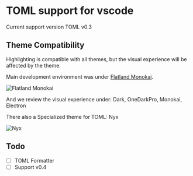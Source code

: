 TOML support for vscode
=======================

Current support version TOML v0.3

## Theme Compatibility

Highlighting is compatible with all themes, but the visual experience will be affected by the theme.

Main development environment was under [Flatland Monokai](https://marketplace.visualstudio.com/items?itemName=gerane.Theme-FlatlandMonokai).


![Flatland Monokai](https://user-images.githubusercontent.com/17541209/56551634-76ec5400-65bb-11e9-84d0-5771027b1513.png)


And we review the visual experience under: Dark, OneDarkPro, Monokai, Electron

There also a Specialized theme for TOML: Nyx

![Nyx](https://user-images.githubusercontent.com/17541209/56551632-76ec5400-65bb-11e9-97f4-0764a3dfabd4.png)

## Todo
- [ ] TOML Formatter
- [ ] Support v0.4